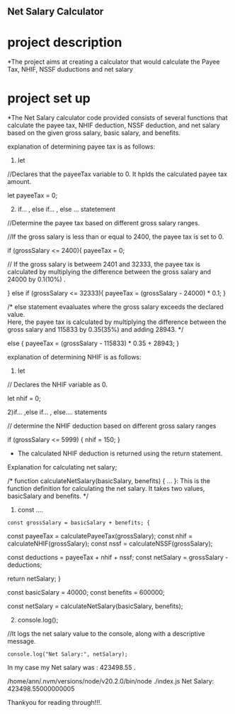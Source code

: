 ## Net Salary Calculator

 # project description

*The project aims at creating a calculator that would calculate the Payee Tax, NHIF, NSSF duductions and net salary



# project set up 

*The Net Salary calculator code provided consists of several functions that calculate the payee tax, NHIF deduction, NSSF deduction, and net salary based on the given gross salary, basic salary, and benefits.

explanation of determining payee tax is as follows:

1) let

//Declares that the payeeTax variable to 0. It hplds the calculated payee tax amount.

let payeeTax = 0;

2) if... , else if... , else ... statetement

//Determine the payee tax based on different gross salary ranges.

//If the gross salary is less than or equal to 2400, the payee tax is set to 0.

if (grossSalary <= 2400){
        payeeTax = 0;

// If the gross salary is betweem 2401 and 32333, the payee tax is calculated by multiplying the difference between the gross salary and 24000 by 0.1(10%) .        

} else if (grossSalary <= 32333){
        payeeTax = (grossSalary - 24000) * 0.1;
}

 /* else statement evaaluates where the gross salary exceeds the declared value.   
Here, the payee tax is calculated by multiplying the difference between the gross salary  and 115833 by 0.35(35%) and adding 28943.
*/

else {
        payeeTax = (grossSalary - 115833) * 0.35 + 28943;
      }


explanation of determining NHIF is as follows:

1) let

// Declares  the NHIF variable as 0.

let nhif = 0;

2)if... ,else if... , else.... statements

// determine the NHIF deduction based on different gross salary ranges

 if (grossSalary <= 5999) {
    nhif = 150;
  }

- The calculated NHIF deduction is returned using the return statement.


Explanation for calculating net salary;

   /* function calculateNetSalary(basicSalary, benefits) { ... }: This is the function definition for calculating the net salary. It takes two values, basicSalary and benefits.
   */

   1)  const ....

    const grossSalary = basicSalary + benefits; {
  const payeeTax = calculatePayeeTax(grossSalary);
  const nhif = calculateNHIF(grossSalary);
  const nssf = calculateNSSF(grossSalary);

  const deductions = payeeTax + nhif + nssf;
  const netSalary = grossSalary - deductions;

  return netSalary;
}

const basicSalary = 40000;
const benefits = 600000;

const netSalary = calculateNetSalary(basicSalary, benefits);



   2) console.log();

//It logs the net salary value to the console, along with a descriptive message.

    console.log("Net Salary:", netSalary);



In my case  my Net salary was : 423498.55 .

/home/ann/.nvm/versions/node/v20.2.0/bin/node ./index.js
Net Salary: 423498.55000000005



Thankyou for reading through!!!.


























